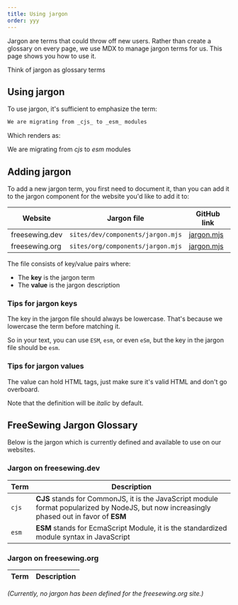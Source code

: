 ```yaml
---
title: Using jargon
order: yyy
---
```


Jargon are terms that could throw off new users.
Rather than create a glossary on every page, we use MDX to manage
jargon terms for us. This page shows you how to use it.

<Tip compact>Think of jargon as glossary terms</Tip>

## Using jargon

To use jargon, it's sufficient to emphasize the term:

```md
We are migrating from _cjs_ to _esm_ modules
```

Which renders as:

We are migrating from _cjs_ to _esm_ modules

## Adding jargon

To add a new jargon term, you first need to document it, than you can add it to
the jargon component for the website you'd like to add it to:

| Website | Jargon file | GitHub link |
| ------- | ----------- | ----------- |
| freesewing.dev | `sites/dev/components/jargon.mjs` | [jargon.mjs](https://github.com/freesewing/freesewing/blob/develop/sites/dev/comonents/jargon.mjs) |
| freesewing.org | `sites/org/components/jargon.mjs` | [jargon.mjs](https://github.com/freesewing/freesewing/blob/develop/sites/org/components/jargon.mjs) |

The file consists of key/value pairs where:

- The **key** is the jargon term
- The **value** is the jargon description

### Tips for jargon keys

The key in the jargon file should always be lowercase. That's because we
lowercase the term before matching it.

So in your text, you can use `ESM`, `esm`, or even `eSm`, but the key in
the jargon file should be `esm`.

### Tips for jargon values

The value can hold HTML tags, just make sure it's valid HTML and don't go
overboard.

Note that the definition will be _italic_ by default.

## FreeSewing Jargon Glossary

Below is the jargon which is currently defined and available to use
on our websites.

### Jargon on freesewing.dev

| Term | Description |
| ----------- | ----------- |
| `cjs` | **CJS** stands for CommonJS, it is the JavaScript module format popularized by NodeJS, but now increasingly phased out in favor of **ESM**
| `esm` | **ESM** stands for EcmaScript Module, it is the standardized module syntax in JavaScript

### Jargon on freesewing.org

| Term | Description |
| ----------- | ----------- |

_(Currently, no jargon has been defined for the freesewing.org site.)_
